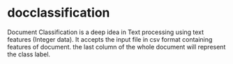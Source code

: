# docclassification
Document Classification is a deep idea in Text processing using text features (Integer data).
It accepts the input file in csv format containing features of document. the last column of the whole document will represent the class label.
